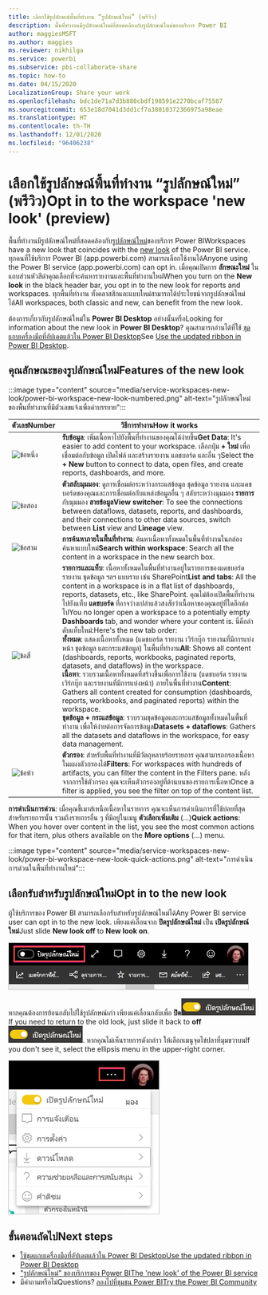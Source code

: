```yaml
---
title: เลือกใช้รูปลักษณ์พื้นที่ทำงาน “รูปลักษณ์ใหม่” (พรีวิว)
description: พื้นที่ทำงานมีรูปลักษณ์ใหม่ที่สอดคล้องกับรูปลักษณ์ใหม่ของบริการ Power BI
author: maggiesMSFT
ms.author: maggies
ms.reviewer: nikhilga
ms.service: powerbi
ms.subservice: pbi-collaborate-share
ms.topic: how-to
ms.date: 04/15/2020
LocalizationGroup: Share your work
ms.openlocfilehash: bdc1de71a7d3b880cbdf198591e2270bcaf75587
ms.sourcegitcommit: 653e18d7041d3dd1cf7a38010372366975a98eae
ms.translationtype: HT
ms.contentlocale: th-TH
ms.lasthandoff: 12/01/2020
ms.locfileid: "96406238"
---
```

# <a name="opt-in-to-the-workspace-new-look-preview"></a><span data-ttu-id="e6ad1-103">เลือกใช้รูปลักษณ์พื้นที่ทำงาน “รูปลักษณ์ใหม่” (พรีวิว)</span><span class="sxs-lookup"><span data-stu-id="e6ad1-103">Opt in to the workspace 'new look' (preview)</span></span>

<span data-ttu-id="e6ad1-104">พื้นที่ทำงานมีรูปลักษณ์ใหม่ที่สอดคล้องกับ[รูปลักษณ์ใหม่](../consumer/service-new-look.md)ของบริการ Power BI</span><span class="sxs-lookup"><span data-stu-id="e6ad1-104">Workspaces have a new look that coincides with the [new look](../consumer/service-new-look.md) of the Power BI service.</span></span> <span data-ttu-id="e6ad1-105">ทุกคนที่ใช้บริการ Power BI (app.powerbi.com) สามารถเลือกใช้งานได้</span><span class="sxs-lookup"><span data-stu-id="e6ad1-105">Anyone using the Power BI service (app.powerbi.com) can opt in.</span></span> <span data-ttu-id="e6ad1-106">เมื่อคุณเปิดการ **ลักษณะใหม่** ในแถบส่วนหัวสีดำคุณเลือกที่จะค้นหารายงานและพื้นที่ทำงานใหม่</span><span class="sxs-lookup"><span data-stu-id="e6ad1-106">When you turn on the **New look** in the black header bar, you opt in to the new look for reports and workspaces.</span></span> <span data-ttu-id="e6ad1-107">ทุกพื้นที่ทำงาน ทั้งคลาสสิกและแบบใหม่สามารถได้ประโยชน์จากรูปลักษณ์ใหม่ได้</span><span class="sxs-lookup"><span data-stu-id="e6ad1-107">All workspaces, both classic and new, can benefit from the new look.</span></span>

<span data-ttu-id="e6ad1-108">ต้องการเกี่ยวกับรูปลักษณ์ใหม่ใน **Power BI Desktop** อย่างนั้นหรือ</span><span class="sxs-lookup"><span data-stu-id="e6ad1-108">Looking for information about the new look in **Power BI Desktop**?</span></span> <span data-ttu-id="e6ad1-109">คุณสามารถอ่านได้ที่ใช้ [ชุดแถบเครื่องมือที่อัปเดตแล้วใน Power BI Desktop](../create-reports/desktop-ribbon.md)</span><span class="sxs-lookup"><span data-stu-id="e6ad1-109">See [Use the updated ribbon in Power BI Desktop](../create-reports/desktop-ribbon.md).</span></span>

## <a name="features-of-the-new-look"></a><span data-ttu-id="e6ad1-110">คุณลักษณะของรูปลักษณ์ใหม่่</span><span class="sxs-lookup"><span data-stu-id="e6ad1-110">Features of the new look</span></span>

:::image type="content" source="media/service-workspaces-new-look/power-bi-workspace-new-look-numbered.png" alt-text="รูปลักษณ์ใหม่ของพื้นที่ทำงานที่มีตัวเลขแจ้งเพื่อคำบรรยาย":::

|<span data-ttu-id="e6ad1-112">ตัวเลข</span><span class="sxs-lookup"><span data-stu-id="e6ad1-112">Number</span></span>  |<span data-ttu-id="e6ad1-113">วิธีการทำงาน</span><span class="sxs-lookup"><span data-stu-id="e6ad1-113">How it works</span></span> |
|---------|---------|
|  ![ข้อหนึ่ง](media/service-workspaces-new-look/circle-one.png)  | <span data-ttu-id="e6ad1-115">**รับข้อมูล**: เพิ่มเนื้อหาไปยังพื้นที่ทำงานของคุณได้ง่ายขึ้น</span><span class="sxs-lookup"><span data-stu-id="e6ad1-115">**Get Data**: It's easier to add content to your workspace.</span></span> <span data-ttu-id="e6ad1-116">เลือกปุ่ม **+ ใหม่** เพื่อเชื่อมต่อกับข้อมูล เปิดไฟล์ และสร้างรายงาน แดชบอร์ด และอื่น ๆ</span><span class="sxs-lookup"><span data-stu-id="e6ad1-116">Select the **+ New** button to connect to data, open files, and create reports, dashboards, and more.</span></span>  |
| ![ข้อสอง](media/service-workspaces-new-look/circle-two.png)  | <span data-ttu-id="e6ad1-118">**ตัวสลับมุมมอง**: ดูการเชื่อมต่อระหว่างกระแสข้อมูล ชุดข้อมูล รายงาน และแดชบอร์ดของคุณและการเชื่อมต่อกับแหล่งข้อมูลอื่น ๆ สลับระหว่างมุมมอง **รายการ** กับมุมมอง **สายข้อมูล**</span><span class="sxs-lookup"><span data-stu-id="e6ad1-118">**View switcher**: To see the connections between dataflows, datasets, reports, and dashboards, and their connections to other data sources, switch between **List** view and **Lineage** view.</span></span> |
| ![ข้อสาม](media/service-workspaces-new-look/circle-three.png) | <span data-ttu-id="e6ad1-120">**การค้นหาภายในพื้นที่ทำงาน**: ค้นหาเนื้อหาทั้งหมดในพื้นที่ทำงานในกล่องค้นหาแบบใหม่</span><span class="sxs-lookup"><span data-stu-id="e6ad1-120">**Search within workspace**: Search all the content in a workspace in the new search box.</span></span>  |
| ![ข้อสี่](media/service-workspaces-new-look/circle-four.png)  | <span data-ttu-id="e6ad1-122">**รายการและแท็บ**: เนื้อหาทั้งหมดในพื้นที่ทำงานอยู่ในรายการของแดชบอร์ด รายงาน ชุดข้อมูล ฯลฯ แบบราบ เช่น SharePoint</span><span class="sxs-lookup"><span data-stu-id="e6ad1-122">**List and tabs**: All the content in a workspace is in a flat list of dashboards, reports, datasets, etc., like SharePoint.</span></span> <span data-ttu-id="e6ad1-123">คุณไม่ต้องเปิดพื้นที่ทำงานไปยังแท็บ **แดชบอร์ด** ที่อาจว่างเปล่าแล้วสงสัยว่าเนื้อหาของคุณอยู่ที่ใดอีกต่อไป</span><span class="sxs-lookup"><span data-stu-id="e6ad1-123">You no longer open a workspace to a potentially empty **Dashboards** tab, and wonder where your content is.</span></span> <span data-ttu-id="e6ad1-124">นี่คือลำดับแท็บใหม่:</span><span class="sxs-lookup"><span data-stu-id="e6ad1-124">Here's the new tab order:</span></span> <br><span data-ttu-id="e6ad1-125">**ทั้งหมด**: แสดงเนื้อหาทั้งหมด (แดชบอร์ด รายงาน เวิร์กบุ๊ก รายงานที่มีการแบ่งหน้า ชุดข้อมูล และกระแสข้อมูล) ในพื้นที่ทำงาน</span><span class="sxs-lookup"><span data-stu-id="e6ad1-125">**All**: Shows all content (dashboards, reports, workbooks, paginated reports, datasets, and dataflows) in the workspace.</span></span> <br><span data-ttu-id="e6ad1-126">**เนื้อหา**: รวบรวมเนื้อหาทั้งหมดที่สร้างขึ้นเพื่อการใช้งาน (แดชบอร์ด รายงาน เวิร์กบุ๊ก และรายงานที่มีการแบ่งหน้า) ภายในพื้นที่ทำงาน</span><span class="sxs-lookup"><span data-stu-id="e6ad1-126">**Content**: Gathers all content created for consumption (dashboards, reports, workbooks, and paginated reports) within the workspace.</span></span> <br><span data-ttu-id="e6ad1-127">**ชุดข้อมูล + กระแสข้อมูล**: รวบรวมชุดข้อมูลและกระแสข้อมูลทั้งหมดในพื้นที่ทำงาน เพื่อให้ง่ายต่อการจัดการข้อมูล</span><span class="sxs-lookup"><span data-stu-id="e6ad1-127">**Datasets + dataflows**: Gathers all the datasets and dataflows in the workspace, for easy data management.</span></span> |
| ![ข้อห้า](media/service-workspaces-new-look/circle-five.png) | <span data-ttu-id="e6ad1-129">**ตัวกรอง**: สำหรับพื้นที่ทำงานที่มีวัตถุหลายร้อยรายการ คุณสามารถกรองเนื้อหาในแผงตัวกรองได้</span><span class="sxs-lookup"><span data-stu-id="e6ad1-129">**Filters**: For workspaces with hundreds of artifacts, you can filter the content in the Filters pane.</span></span> <span data-ttu-id="e6ad1-130">หลังจากการใช้ตัวกรอง คุณจะเห็นตัวกรองอยู่ที่ด้านบนของรายการเนื้อหา</span><span class="sxs-lookup"><span data-stu-id="e6ad1-130">Once a filter is applied, you see the filter on top of the content list.</span></span> |

<span data-ttu-id="e6ad1-131">**การดำเนินการด่วน**: เมื่อคุณชี้เมาส์เหนือเนื้อหาในรายการ คุณจะเห็นการดำเนินการที่ใช้บ่อยที่สุดสำหรับรายการนั้น รวมถึงรายการอื่น ๆ ที่มีอยู่ในเมนู **ตัวเลือกเพิ่มเติม** (...)</span><span class="sxs-lookup"><span data-stu-id="e6ad1-131">**Quick actions**: When you hover over content in the list, you see the most common actions for that item, plus others available on the **More options** (...) menu.</span></span>

:::image type="content" source="media/service-workspaces-new-look/power-bi-workspace-new-look-quick-actions.png" alt-text="การดำเนินการด่วนในพื้นที่ทำงานใหม่":::

## <a name="opt-in-to-the-new-look"></a><span data-ttu-id="e6ad1-133">เลือกรับสำหรับรูปลักษณ์ใหม่</span><span class="sxs-lookup"><span data-stu-id="e6ad1-133">Opt in to the new look</span></span>

<span data-ttu-id="e6ad1-134">ผู้ใช้บริการของ Power BI สามารถเลือกรับสำหรับรูปลักษณ์ใหม่ได้</span><span class="sxs-lookup"><span data-stu-id="e6ad1-134">Any Power BI service user can opt in to the new look.</span></span> <span data-ttu-id="e6ad1-135">เพียงแค่เลื่อนจาก **ปิดรูปลักษณ์ใหม่** เป็น **เปิดรูปลักษณ์ใหม่**</span><span class="sxs-lookup"><span data-stu-id="e6ad1-135">Just slide **New look off** to **New look on**.</span></span>

![การเลือกรับสำหรับรูปลักษณ์ใหม่](media/service-workspaces-new-look/power-bi-new-look-off.png)

<span data-ttu-id="e6ad1-137">หากคุณต้องการย้อนกลับไปใช้รูปลักษณ์เก่า เพียงแค่เลื่อนกลับเพื่อ **ปิด**![การเปิดรูปลักษณ์ใหม่](media/service-workspaces-new-look/power-bi-new-look-toggle-on.png)</span><span class="sxs-lookup"><span data-stu-id="e6ad1-137">If you need to return to the old look, just slide it back to **off** ![New look on](media/service-workspaces-new-look/power-bi-new-look-toggle-on.png).</span></span> <span data-ttu-id="e6ad1-138">หากคุณไม่เห็นรายการดังกล่าว ให้เลือกเมนูจุดไข่ปลาที่มุมขวาบน</span><span class="sxs-lookup"><span data-stu-id="e6ad1-138">If you don't see it, select the ellipsis menu in the upper-right corner.</span></span>

![การเลือกไม่รับรูปลักษณ์ใหม่](media/service-workspaces-new-look/power-bi-new-look-on.png)

## <a name="next-steps"></a><span data-ttu-id="e6ad1-140">ขั้นตอนถัดไป</span><span class="sxs-lookup"><span data-stu-id="e6ad1-140">Next steps</span></span>

- [<span data-ttu-id="e6ad1-141">ใช้ชุดแถบเครื่องมือที่อัปเดตแล้วใน Power BI Desktop</span><span class="sxs-lookup"><span data-stu-id="e6ad1-141">Use the updated ribbon in Power BI Desktop</span></span>](../create-reports/desktop-ribbon.md)
- [<span data-ttu-id="e6ad1-142">"รูปลักษณ์ใหม่" ของบริการของ Power BI</span><span class="sxs-lookup"><span data-stu-id="e6ad1-142">The 'new look' of the Power BI service</span></span>](../consumer/service-new-look.md)
- <span data-ttu-id="e6ad1-143">มีคำถามหรือไม่</span><span class="sxs-lookup"><span data-stu-id="e6ad1-143">Questions?</span></span> [<span data-ttu-id="e6ad1-144">ลองไปที่ชุมชน Power BI</span><span class="sxs-lookup"><span data-stu-id="e6ad1-144">Try the Power BI Community</span></span>](https://community.powerbi.com/)
